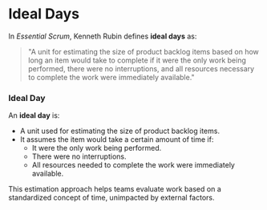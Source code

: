 # Ideal Days

In *Essential Scrum*, Kenneth Rubin defines **ideal days** as:

> "A unit for estimating the size of product backlog items based on how long an item would take to complete if it were the only work being performed, there were no interruptions, and all resources necessary to complete the work were immediately available."

### Ideal Day

An **ideal day** is:
- A unit used for estimating the size of product backlog items.
- It assumes the item would take a certain amount of time if:
  - It were the only work being performed.
  - There were no interruptions.
  - All resources needed to complete the work were immediately available.

This estimation approach helps teams evaluate work based on a standardized concept of time, unimpacted by external factors.
